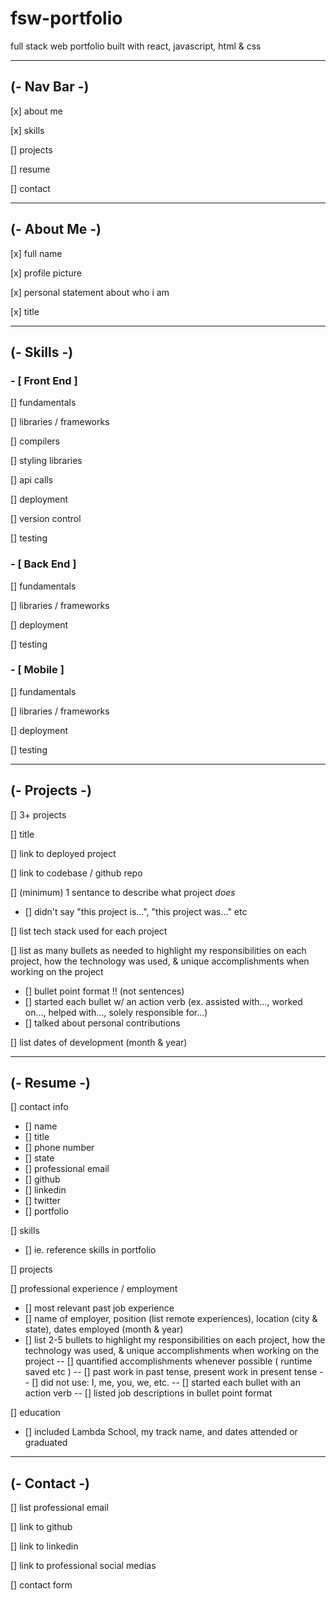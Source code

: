 # fsw-portfolio
full stack web portfolio built with react, javascript, html & css

---

## (- Nav Bar -)
[x] about me

[x] skills 

[] projects

[] resume

[] contact

---

## (- About Me -)
[x] full name

[x] profile picture

[x] personal statement about who i am

[x] title

---

## (- Skills -)

### - [ Front End ] 

[] fundamentals

[] libraries / frameworks

[] compilers

[] styling libraries

[] api calls

[] deployment

[] version control

[] testing

### - [ Back End ]

[] fundamentals

[] libraries / frameworks

[] deployment

[] testing

### - [ Mobile ] 

[] fundamentals

[] libraries / frameworks

[] deployment

[] testing

---

## (- Projects -)

[] 3+ projects

[] title

[] link to deployed project

[] link to codebase / github repo

[] (minimum) 1 sentance to describe what project *does*
- [] didn't say "this project is...", "this project was..." etc

[] list tech stack used for each project

[] list as many bullets as needed to highlight my responsibilities on each project, how the technology was used, & unique accomplishments when working on the project
- [] bullet point format !! (not sentences)
- [] started each bullet w/ an action verb (ex. assisted with..., worked on..., helped with..., solely responsible for...)
- [] talked about personal contributions

[] list dates of development (month & year)

---

## (- Resume -)
[] contact info
- [] name
- [] title
- [] phone number
- [] state
- [] professional email
- [] github
- [] linkedin
- [] twitter
- [] portfolio

[] skills
- [] ie. reference skills in portfolio

[] projects

[] professional experience / employment
- [] most relevant past job experience
- [] name of employer, position (list remote experiences), location (city & state), dates employed (month & year)
- [] list 2-5 bullets to highlight my responsibilities on each project, how the technology was used, & unique accomplishments when working on the project
-- [] quantified accomplishments whenever possible ( runtime saved etc )
-- [] past work in past tense, present work in present tense
-- [] did not use: I, me, you, we, etc.
-- [] started each bullet with an action verb 
-- [] listed job descriptions in bullet point format

[] education
- [] included Lambda School, my track name, and dates attended or graduated

---

## (- Contact -)
[] list professional email

[] link to github

[] link to linkedin

[] link to professional social medias

[] contact form
